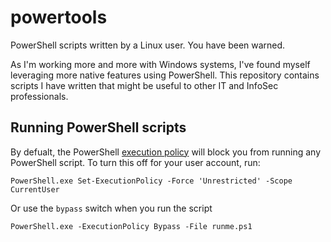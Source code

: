 # powertools
PowerShell scripts written by a Linux user. You have been warned.

As I'm working more and more with Windows systems, I've found myself leveraging more native features using PowerShell. This repository contains scripts I have written that might be useful to other IT and InfoSec professionals.

## Running PowerShell scripts

By defualt, the PowerShell [execution policy](https://technet.microsoft.com/en-us/library/hh847748.aspx) will block you from running any PowerShell script. To turn this off for your user account, run:

    PowerShell.exe Set-ExecutionPolicy -Force 'Unrestricted' -Scope CurrentUser
    
Or use the `bypass` switch when you run the script

    PowerShell.exe -ExecutionPolicy Bypass -File runme.ps1
